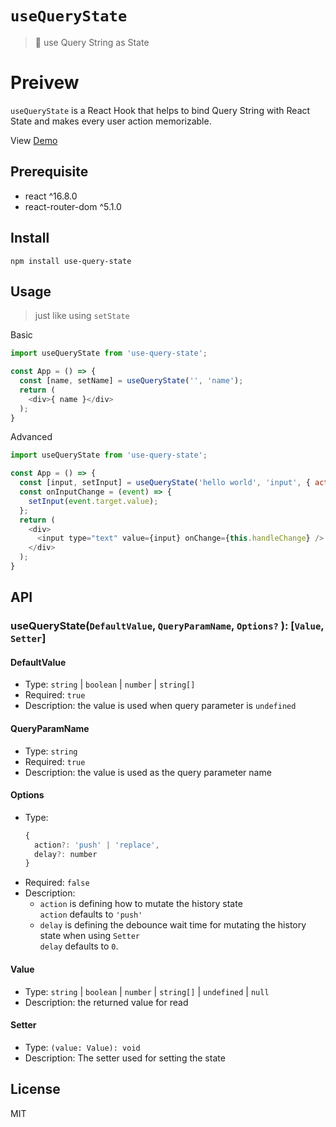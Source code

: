 # `useQueryState`
> :fishing_pole_and_fish: use Query String as State

# Preivew
`useQueryState` is a React Hook that helps to bind Query String with React State and makes every user action memorizable.

View  [Demo](https://yuanfux.github.io/use-query-state/)

## Prerequisite
- react ^16.8.0
- react-router-dom ^5.1.0

## Install
```
npm install use-query-state
```

## Usage
> just like using `setState`

Basic
```js
import useQueryState from 'use-query-state';

const App = () => {
  const [name, setName] = useQueryState('', 'name');
  return (
    <div>{ name }</div>
  );
}
```

Advanced
```js
import useQueryState from 'use-query-state';

const App = () => {
  const [input, setInput] = useQueryState('hello world', 'input', { action: 'replace', delay: 300 });
  const onInputChange = (event) => {
    setInput(event.target.value);
  };
  return (
    <div>
      <input type="text" value={input} onChange={this.handleChange} />
    </div>
  );
}
```



## API
### useQueryState(`DefaultValue`, `QueryParamName`, `Options?` ): [`Value`, `Setter`]

#### DefaultValue
- Type: `string`  |  `boolean`  |  `number`  |  `string[]`
- Required: `true`
- Description: the value is used when query parameter is `undefined`

#### QueryParamName
- Type: `string`
- Required: `true`
- Description: the value is used as the query parameter name

#### Options
- Type: 
  ```js
  {
    action?: 'push' | 'replace',
    delay?: number 
  }
  ```
- Required: `false`
- Description:
  - `action` is defining how to mutate the history state<br>
    `action` defaults to `'push'`
  - `delay` is defining the debounce wait time for mutating the history state when using `Setter`<br>
    `delay` defaults to `0`.

#### Value
- Type: `string`  |  `boolean`  |  `number`  |  `string[]` | `undefined` | `null`
- Description: the returned value for read

#### Setter
- Type: `(value: Value): void`
- Description: The setter used for setting the state


## License
MIT
